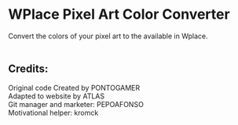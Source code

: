 <h1>WPlace Pixel Art Color Converter</h1>
<div>
  Convert the colors of your pixel art to the available in Wplace.
</div>
<br>
<h2>Credits:</h2>
<div>
  Original code Created by PONTOGAMER
  <br>
  Adapted to website by ATLAS
  <br>
  Git manager and marketer: PEPOAFONSO
  <br>
  Motivational helper: kromck
</div>

